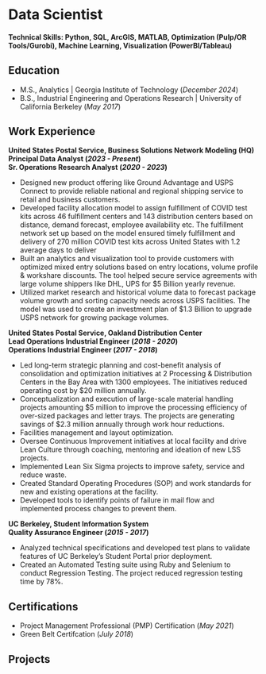 # Data Scientist

#### Technical Skills: Python, SQL, ArcGIS, MATLAB, Optimization (Pulp/OR Tools/Gurobi), Machine Learning, Visualization (PowerBI/Tableau)  

## Education							       		
- M.S., Analytics	| Georgia Institute of Technology (_December 2024_)	 			        		
- B.S., Industrial Engineering and Operations Research | University of California Berkeley (_May 2017_)

## Work Experience
**United States Postal Service, Business Solutions Network Modeling (HQ)** <br />
**Principal Data Analyst (_2023 - Present_)** <br />
**Sr. Operations Research Analyst (_2020 - 2023_)**
- Designed new product offering like Ground Advantage and USPS Connect to provide reliable national and regional shipping service to retail and business customers.
- Developed facility allocation model to assign fulfillment of COVID test kits across 46 fulfillment centers and 143 distribution centers based on distance, demand forecast, employee availability etc. The fulfillment network set up based on the model ensured timely fulfillment and delivery of 270 million COVID test kits across United States with 1.2 average days to deliver
- Built an analytics and visualization tool to provide customers with optimized mixed entry solutions based on entry locations, volume profile & workshare discounts. The tool helped secure service agreements with large volume shippers like DHL, UPS for $5 Billion yearly revenue.
- Utilized market research and historical volume data to forecast package volume growth and sorting capacity needs across USPS facilities. The model was used to create an investment plan of $1.3 Billion to upgrade USPS network for growing package volumes.

**United States Postal Service, Oakland Distribution Center** <br />
**Lead Operations Industrial Engineer (_2018 - 2020_)** <br />
**Operations Industrial Engineer (_2017 - 2018_)**
- Led long-term strategic planning and cost-benefit analysis of consolidation and optimization initiatives at 2 Processing & Distribution Centers in the Bay Area with 1300 employees. The initiatives reduced operating cost by $20 million annually.
- Conceptualization and execution of large-scale material handling projects amounting $5 million to improve the processing efficiency of over-sized packages and letter trays. The projects are generating savings of $2.3 million annually through work hour reductions.
- Facilities management and layout optimization.
- Oversee Continuous Improvement initiatives at local facility and drive Lean Culture through coaching, mentoring and ideation of new LSS projects.
- Implemented Lean Six Sigma projects to improve safety, service and reduce waste.
- Created Standard Operating Procedures (SOP) and work standards for new and existing operations at the facility.
- Developed tools to identify points of failure in mail flow and implemented process changes to prevent them.

**UC Berkeley, Student Information System** <br />
**Quality Assurance Engineer (_2015 - 2017_)**
- Analyzed technical specifications and developed test plans to validate features of UC Berkeley’s Student Portal prior deployment.
- Created an Automated Testing suite using Ruby and Selenium to conduct Regression Testing. The project reduced regression testing time by 78%.

## Certifications
- Project Management Professional (PMP) Certification (_May 2021_)
- Green Belt Certifcation (_July 2018_)

## Projects
